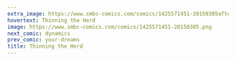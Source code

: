 ```yaml
---
extra_image: https://www.smbc-comics.com/comics/1425571451-20150305after.png
hovertext: Thinning the Herd
image: https://www.smbc-comics.com/comics/1425571451-20150305.png
next_comic: dynamics
prev_comic: your-dreams
title: Thinning the Herd
---
```


